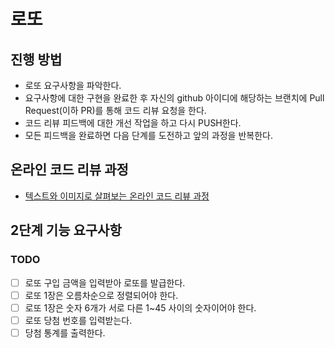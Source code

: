 # 로또
## 진행 방법
* 로또 요구사항을 파악한다.
* 요구사항에 대한 구현을 완료한 후 자신의 github 아이디에 해당하는 브랜치에 Pull Request(이하 PR)를 통해 코드 리뷰 요청을 한다.
* 코드 리뷰 피드백에 대한 개선 작업을 하고 다시 PUSH한다.
* 모든 피드백을 완료하면 다음 단계를 도전하고 앞의 과정을 반복한다.

## 온라인 코드 리뷰 과정
* [텍스트와 이미지로 살펴보는 온라인 코드 리뷰 과정](https://github.com/next-step/nextstep-docs/tree/master/codereview)

## 2단계 기능 요구사항

### TODO

- [ ] 로또 구입 금액을 입력받아 로또를 발급한다.
- [ ] 로또 1장은 오름차순으로 정렬되어야 한다.
- [ ] 로또 1장은 숫자 6개가 서로 다른 1~45 사이의 숫자이어야 한다.
- [ ] 로또 당첨 번호를 입력받는다.
- [ ] 당첨 통계를 출력한다.